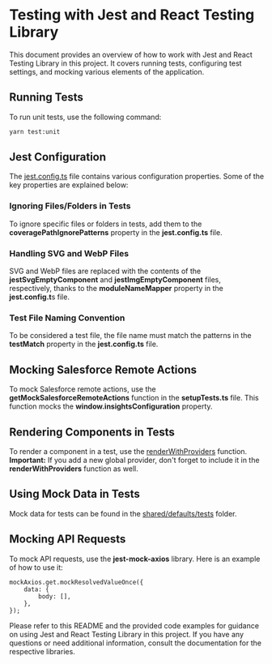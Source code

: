 # Testing with Jest and React Testing Library
This document provides an overview of how to work with Jest and React Testing Library in this project. It covers running tests, configuring test settings, and mocking various elements of the application.

## Running Tests
To run unit tests, use the following command:
```bash
yarn test:unit
```
## Jest Configuration

The [jest.config.ts](./jest.config.ts) file contains various configuration properties. Some of the key properties are explained below:

### Ignoring Files/Folders in Tests

To ignore specific files or folders in tests, add them to the **coveragePathIgnorePatterns** property in the **jest.config.ts** file.

### Handling SVG and WebP Files

SVG and WebP files are replaced with the contents of the **jestSvgEmptyComponent** and **jestImgEmptyComponent** files, respectively, thanks to the **moduleNameMapper** property in the **jest.config.t**s file.

### Test File Naming Convention

To be considered a test file, the file name must match the patterns in the **testMatch** property in the **jest.config.ts** file.

## Mocking Salesforce Remote Actions

To mock Salesforce remote actions, use the **getMockSalesforceRemoteActions** function in the **setupTests.ts** file. This function mocks the **window.insightsConfiguration** property.

## Rendering Components in Tests

To render a component in a test, use the [renderWithProviders](../../src/shared/lib/tests/testUtils.tsx) function.
**Important:** If you add a new global provider, don't forget to include it in the **renderWithProviders** function as well.

## Using Mock Data in Tests
Mock data for tests can be found in the [shared/defaults/tests](../../src/shared/defaults/tests) folder.

## Mocking API Requests
To mock API requests, use the **jest-mock-axios** library. Here is an example of how to use it:
```
mockAxios.get.mockResolvedValueOnce({
    data: {
        body: [],
    },
});
```
Please refer to this README and the provided code examples for guidance on using Jest and React Testing Library in this project. If you have any questions or need additional information, consult the documentation for the respective libraries.
